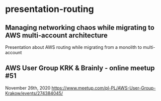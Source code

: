 # presentation-routing

## Managing networking chaos while migrating to AWS multi-account architecture
Presentation about AWS routing while migrating from a monolith to multi-account

## AWS User Group KRK & Brainly - online meetup #51
November 26th, 2020
https://www.meetup.com/pl-PL/AWS-User-Group-Krakow/events/274384045/
